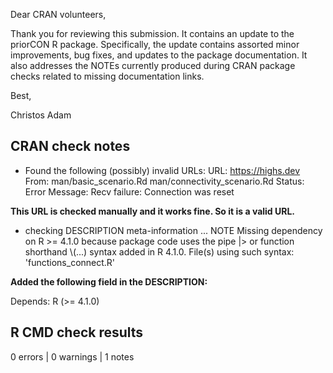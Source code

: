 Dear CRAN volunteers,

Thank you for reviewing this submission. It contains an update to the priorCON R
package. Specifically, the update contains assorted minor improvements, bug
fixes, and updates to the package documentation. It also addresses the NOTEs
currently produced during CRAN package checks related to missing documentation
links.

Best,

Christos Adam

## CRAN check notes

* Found the following (possibly) invalid URLs:
  URL: https://highs.dev
    From: man/basic_scenario.Rd
          man/connectivity_scenario.Rd
    Status: Error
    Message: Recv failure: Connection was reset

**This URL is checked manually and it works fine. So it is a valid URL.**

* checking DESCRIPTION meta-information ... NOTE
  Missing dependency on R >= 4.1.0 because package code uses the pipe
  |> or function shorthand \\(...) syntax added in R 4.1.0.
  File(s) using such syntax:
    'functions_connect.R'

**Added the following field in the DESCRIPTION:**

Depends:
    R (>= 4.1.0)

## R CMD check results

0 errors | 0 warnings | 1 notes
